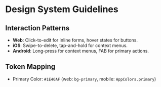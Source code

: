 <!-- DESIGN_SYSTEM.md -->
# Design System Guidelines
## Interaction Patterns
- **Web**: Click-to-edit for inline forms, hover states for buttons.
- **iOS**: Swipe-to-delete, tap-and-hold for context menus.
- **Android**: Long-press for context menus, FAB for primary actions.
## Token Mapping
- Primary Color: `#1E40AF` (web: `bg-primary`, mobile: `AppColors.primary`)
